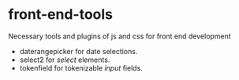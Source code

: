 # front-end-tools
Necessary tools and plugins of js and css for front end development

- daterangepicker for date selections.
- select2 for <i>select</i> elements.
- tokenfield for tokenizable <i>input</i> fields.

